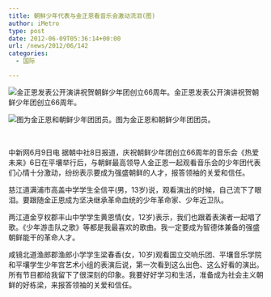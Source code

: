 ```yaml
---
title: 朝鲜少年代表与金正恩看音乐会激动流泪(图)
author: iMetro
type: post
date: 2012-06-09T05:36:14+00:00
url: /news/2012/06/142
categories:
  - 国际

---
```

![金正恩发表公开演讲祝贺朝鲜少年团创立66周年。][1]金正恩发表公开演讲祝贺朝鲜少年团创立66周年。

<div>
  <img title="图为金正恩和朝鲜少年团团员。" src="http://i3.sinaimg.cn/dy/w/p/2012-06-09/1339214865_MTKfIA.jpg" alt="图为金正恩和朝鲜少年团团员。" />图为金正恩和朝鲜少年团团员。
</div>

&nbsp;

中新网6月9日电 据朝中社8日报道，庆祝朝鲜少年团创立66周年的音乐会《热爱未来》6日在平壤举行后，与朝鲜最高领导人金正恩一起观看音乐会的少年团代表们心情十分激动，纷纷表示要成为强盛朝鲜的人才，报答领袖的关爱和信任。

慈江道满浦市高盖中学学生全信平(男，13岁)说，观看演出的时候，自己流下了眼泪。要跟随金正恩成为坚决继承革命血统的少年革命家、少年近卫队。

两江道金亨权郡丰山中学学生黄恩情(女，12岁)表示，我们也跟着表演者一起唱了歌。《少年游击队之歌》等都是我最喜欢的歌曲。我一定要成为智德体兼备的强盛朝鲜能干的革命人才。

咸镜北道渔郎郡渔郎小学学生梁春香(女，10岁)观看国立交响乐团、平壤音乐学院和平壤学生少年宫艺术小组的表演后说，第一次看到这么出色、这么好看的演出。所有节目都给我留下了很深刻的印象。我要好好学习和生活，准备成为社会主义朝鲜的好栋梁，来报答领袖的关爱和信任。

 [1]: http://i3.sinaimg.cn/dy/w/p/2012-06-09/1339214865_Pq7ZcC.jpg "金正恩发表公开演讲祝贺朝鲜少年团创立66周年。"